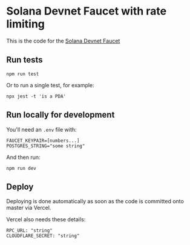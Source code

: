 # Solana Devnet Faucet with rate limiting

This is the code for the [Solana Devnet Faucet](https://faucet.solana.com/)

## Run tests

```
npm run test
```

Or to run a single test, for example:

```
npx jest -t 'is a PDA'
```

## Run locally for development

You'll need an `.env` file with:

```
FAUCET_KEYPAIR=[numbers...]
POSTGRES_STRING="some string"
```

And then run:

```
npm run dev
```

## Deploy

Deploying is done automatically as soon as the code is committed onto master via Vercel.

Vercel also needs these details:

```
RPC_URL: "string"
CLOUDFLARE_SECRET: "string"
```
